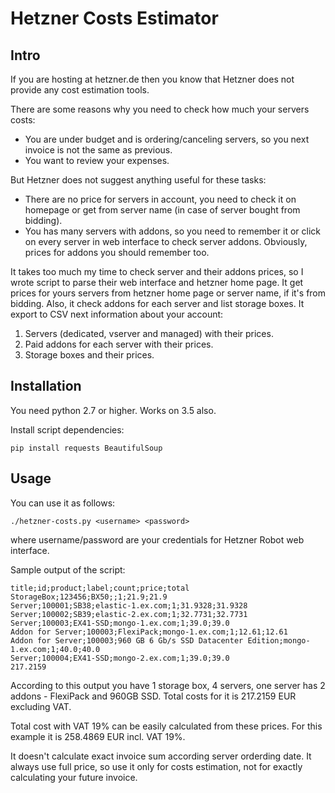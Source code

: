 Hetzner Costs Estimator
=======================

Intro
----

If you are hosting at hetzner.de then you know that Hetzner does not provide any cost estimation tools.

There are some reasons why you need to check how much your servers costs:

* You are under budget and is ordering/canceling servers, so you next invoice is not the same as previous.
* You want to review your expenses.

But Hetzner does not suggest anything useful for these tasks:
* There are no price for servers in account, you need to check it on homepage or get from server name (in case of server bought from bidding).
* You has many servers with addons, so you need to remember it or click on every server in web interface to check server addons. Obviously, prices for addons you should remember too.

It takes too much my time to check server and their addons prices, so I wrote script to parse their web interface and hetzner home page.
It get prices for yours servers from hetzner home page or server name, if it's from bidding. Also, it check addons for each server and list storage boxes.
It export to CSV next information about your account:

1. Servers (dedicated, vserver and managed) with their prices.
1. Paid addons for each server with their prices.
1. Storage boxes and their prices.

Installation
------------

You need python 2.7 or higher. Works on 3.5 also.

Install script dependencies:

```
pip install requests BeautifulSoup
```

Usage
-----

You can use it as follows:
```
./hetzner-costs.py <username> <password>
```

where username/password are your credentials for Hetzner Robot web interface.

Sample output of the script:
```
title;id;product;label;count;price;total
StorageBox;123456;BX50;;1;21.9;21.9
Server;100001;SB38;elastic-1.ex.com;1;31.9328;31.9328
Server;100002;SB39;elastic-2.ex.com;1;32.7731;32.7731
Server;100003;EX41-SSD;mongo-1.ex.com;1;39.0;39.0
Addon for Server;100003;FlexiPack;mongo-1.ex.com;1;12.61;12.61
Addon for Server;100003;960 GB 6 Gb/s SSD Datacenter Edition;mongo-1.ex.com;1;40.0;40.0
Server;100004;EX41-SSD;mongo-2.ex.com;1;39.0;39.0
217.2159
```

According to this output you have 1 storage box, 4 servers, one server has 2 addons - FlexiPack and 960GB SSD.
Total costs for it is 217.2159 EUR excluding VAT.

Total cost with VAT 19% can be easily calculated from these prices.
For this example it is 258.4869 EUR incl. VAT 19%.

It doesn't calculate exact invoice sum according server orderding date.
It always use full price, so use it only for costs estimation, not for exactly calculating your future invoice.